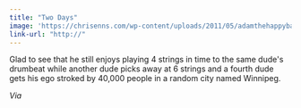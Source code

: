 ```yaml
---
title: "Two Days"
image: 'https://chrisenns.com/wp-content/uploads/2011/05/adamthehappybassist.jpg'
link-url: "http://"
---
```

<p>Glad to see that he still enjoys playing 4 strings in time to the same dude's drumbeat while another dude picks away at 6 strings and a fourth dude gets his ego stroked by 40,000 people in a random city named Winnipeg.</p>
<p><em>Via <a href="http://afghancoatandcigs.tumblr.com/post/5993303038/i-had-to-post-this-immediately-from-tonights>this tumblr</a> from their show in Winnipeg, Manitoba, Canada last night.</em></p>
